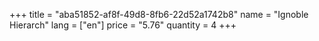 +++
title = "aba51852-af8f-49d8-8fb6-22d52a1742b8"
name = "Ignoble Hierarch"
lang = ["en"]
price = "5.76"
quantity = 4
+++
